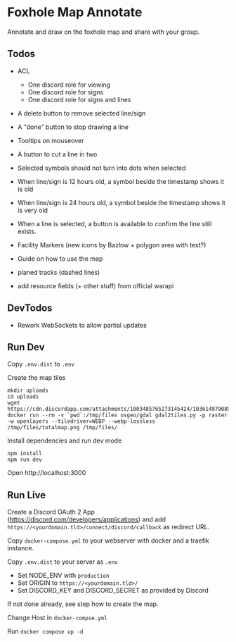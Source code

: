 # Foxhole Map Annotate

Annotate and draw on the foxhole map and share with your group.

## Todos

* ACL
  * One discord role for viewing
  * One discord role for signs
  * One discord role for signs and lines
* A delete button to remove selected line/sign
* A "done" button to stop drawing a line
* Tooltips on mouseover
* A button to cut a line in two
* Selected symbols should not turn into dots when selected
* When line/sign is 12 hours old, a symbol beside the timestamp shows it is old
* When line/sign is 24 hours old, a symbol beside the timestamp shows it is very old 
* When a line is selected, a button is available to confirm the line still exists.
* Facility Markers (new icons by Bazlow + polygon area with text?)
* Guide on how to use the map

* planed tracks (dashed lines)
* add resource fields (+ other stuff) from official warapi

## DevTodos

* Rework WebSockets to allow partial updates 

## Run Dev

Copy `.env.dist` to `.env`

Create the map tiles
```
mkdir uploads
cd uploads
wget https://cdn.discordapp.com/attachments/1003485765273145424/1036149790897098772/totalmap.png
docker run --rm -v `pwd`:/tmp/files osgeo/gdal gdal2tiles.py -p raster -w openlayers --tiledriver=WEBP --webp-lossless /tmp/files/totalmap.png /tmp/files/
```

Install dependencies and run dev mode
```
npm install
npm run dev
```

Open http://localhost:3000

## Run Live

Create a Discord OAuth 2 App (https://discord.com/developers/applications) and add `https://<yourdomain.tld>/connect/discord/callback` as redirect URL.

Copy `docker-compose.yml` to your webserver with docker and a traefik instance.

Copy `.env.dist` to your server as `.env`

* Set NODE_ENV with `production`
* Set ORIGIN to `https://<yourdomain.tld>/`
* Set DISCORD_KEY and DISCORD_SECRET as provided by Discord

If not done already, see step how to create the map.

Change Host in `docker-compse.yml`

Run `docker compose up -d`